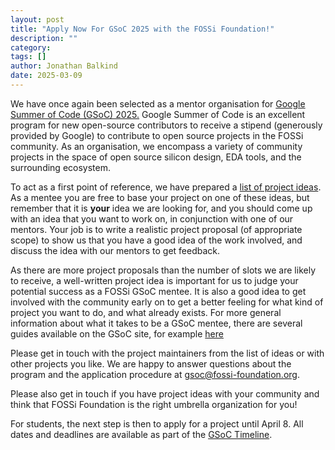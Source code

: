 ```yaml
---
layout: post
title: "Apply Now For GSoC 2025 with the FOSSi Foundation!"
description: ""
category:
tags: []
author: Jonathan Balkind
date: 2025-03-09
---
```


We have once again been selected as a mentor organisation for
[Google Summer of Code (GSoC) 2025.](https://summerofcode.withgoogle.com/)
Google Summer of Code is an excellent program for new open-source
contributors to receive a stipend (generously provided by Google) to
contribute to open source projects in the FOSSi community. As an
organisation, we encompass a variety of community projects in the
space of open source silicon design, EDA tools, and the surrounding
ecosystem.

To act as a first point of reference, we have prepared a
[list of project ideas](/gsoc/gsoc25-ideas). As a mentee you are free
to base your project on one of these ideas, but remember that it is
**your** idea we are looking for, and you should come up with an idea
that you want to work on, in conjunction with one of our mentors. Your
job is to write a realistic project proposal (of appropriate scope) to
show us that you have a good idea of the work involved, and discuss
the idea with our mentors to get feedback.

As there are more project proposals than the number of slots we
are likely to receive, a well-written project idea is important for
us to judge your potential success as a FOSSi GSoC mentee. It is also
a good idea to get involved with the community early on to get a better
feeling for what kind of project you want to do, and what already
exists. For more general information about what it takes to be a GSoC
mentee, there are several guides available on the GSoC site, for example
[here](https://developers.google.com/open-source/gsoc/resources/manual)

Please get in touch with the project maintainers from the list of
ideas or with other projects you like. We are happy to answer
questions about the program and the application procedure at
[gsoc@fossi-foundation.org](mailto:gsoc@fossi-foundation.org).

Please also get in touch if you have project ideas with your community
and think that FOSSi Foundation is the right umbrella organization for
you!

For students, the next step is then to apply for a project until April 8.
All dates and deadlines are available as part of the [GSoC Timeline](https://developers.google.com/open-source/gsoc/timeline).
